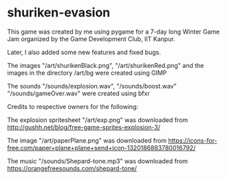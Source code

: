 # shuriken-evasion
This game was created by me using pygame for a 7-day long Winter Game Jam organized by the Game Development Club, IIT Kanpur.

Later, I also added some new features and fixed bugs.

The images "/art/shurikenBlack.png", "/art/shurikenRed.png" and the images in the directory /art/bg were created using GIMP 

The sounds "/sounds/explosion.wav", "/sounds/boost.wav" "/sounds/gameOver.wav" were created using bfxr

Credits to respective owners for the following: 

The explosion spritesheet "/art/exp.png" was downloaded from http://gushh.net/blog/free-game-sprites-explosion-3/

The image "/art/paperPlane.png" was downloaded from https://icons-for-free.com/paper+plane+plane+send+icon-1320186883780016792/

The music "/sounds/Shepard-tone.mp3" was downloaded from https://orangefreesounds.com/shepard-tone/
